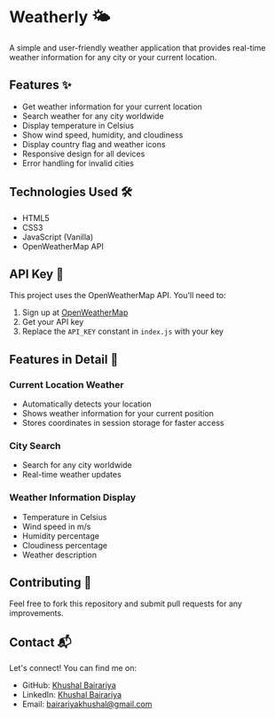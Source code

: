 # Weatherly 🌤️

A simple and user-friendly weather application that provides real-time weather information for any city or your current location.

## Features ✨

- Get weather information for your current location
- Search weather for any city worldwide
- Display temperature in Celsius
- Show wind speed, humidity, and cloudiness
- Display country flag and weather icons
- Responsive design for all devices
- Error handling for invalid cities

## Technologies Used 🛠️

- HTML5
- CSS3
- JavaScript (Vanilla)
- OpenWeatherMap API



## API Key 🔑

This project uses the OpenWeatherMap API. You'll need to:
1. Sign up at [OpenWeatherMap](https://openweathermap.org/)
2. Get your API key
3. Replace the `API_KEY` constant in `index.js` with your key



## Features in Detail 📝

### Current Location Weather
- Automatically detects your location
- Shows weather information for your current position
- Stores coordinates in session storage for faster access

### City Search
- Search for any city worldwide
- Real-time weather updates


### Weather Information Display
- Temperature in Celsius
- Wind speed in m/s
- Humidity percentage
- Cloudiness percentage
- Weather description


## Contributing 🤝

Feel free to fork this repository and submit pull requests for any improvements.

## Contact 📬

Let's connect! You can find me on:

- GitHub: [Khushal Bairariya](https://github.com/bairariyakhushal)
- LinkedIn: [Khushal Bairariya](https://www.linkedin.com/in/khushal-bairariya-581864280/)
- Email: [bairariyakhushal@gmail.com](mailto:bairariyakhushal@gmail.com)
